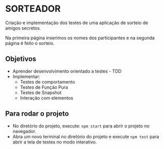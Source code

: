 # SORTEADOR
Criação e implementação dos testes de uma aplicação de sorteio de amigos secretos.

Na primeira página inserimos os nomes dos participantes e na segunda página é feito o sorteio.

## Objetivos

* Aprender desenvolvimento orientado a testes - TDD
* Implementar:
    - Testes de comportamento
    - Testes de Função Pura
    - Testes de Snapshot
    - Interação com elementos

## Para rodar o projeto

* No diretório do projeto, execute: `npm start` para abrir o projeto no navegador. 
* Abra um novo terminal no diretório do projeto e execute `npm test` para abrir a tela de testes no modo interativo.

